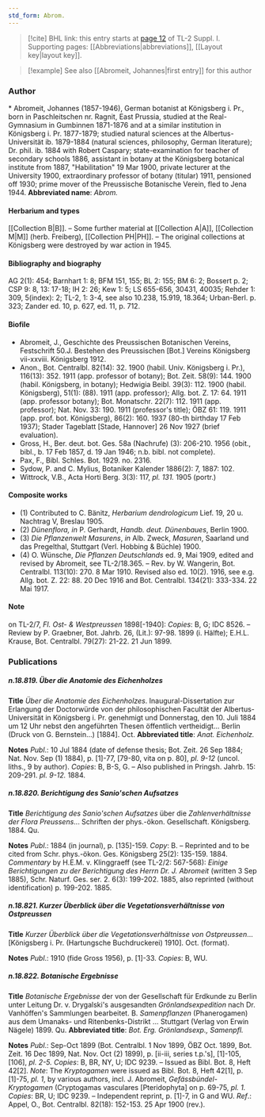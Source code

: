 ```yaml
---
std_form: Abrom.
---
```


> [!cite] BHL link: this entry starts at [page 12](https://www.biodiversitylibrary.org/page/33264763) of TL-2 Suppl. I.
> Supporting pages: [[Abbreviations|abbreviations]], [[Layout key|layout key]].

> [!example] See also [[Abromeit, Johannes|first entry]] for this author

### Author

\* Abromeit, Johannes (1857-1946), German botanist at Königsberg i. Pr., born in Paschleitschen nr. Ragnit, East Prussia, studied at the Real-Gymnasium in Gumbinnen 1871-1876 and at a similar institution in Königsberg i. Pr. 1877-1879; studied natural sciences at the Albertus-Universität ib. 1879-1884 (natural sciences, philosophy, German literature); Dr. phil. ib. 1884 with Robert Caspary; state-examination for teacher of secondary schools 1886, assistant in botany at the Königsberg botanical institute from 1887, "Habilitation" 19 Mar 1900, private lecturer at the University 1900, extraordinary professor of botany (titular) 1911, pensioned off 1930; prime mover of the Preussische Botanische Verein, fled to Jena 1944. 
**Abbreviated name**: *Abrom.*

#### Herbarium and types

[[Collection B|B]]. – Some further material at [[Collection A|A]], [[Collection M|M]] (herb. Freiberg), [[Collection PH|PH]]. – The original collections at Königsberg were destroyed by war action in 1945.

#### Bibliography and biography

AG 2(1): 454; Barnhart 1: 8; BFM 151, 155; BL 2: 155; BM 6: 2; Bossert p. 2; CSP 9: 8, 13: 17-18; IH 2: 26; Kew 1: 5; LS 655-656, 30431, 40035; Rehder 1: 309, 5(index): 2; TL-2, 1: 3-4, see also 10.238, 15.919, 18.364; Urban-Berl. p. 323; Zander ed. 10, p. 627, ed. 11, p. 712.

#### Biofile

- Abromeit, J., Geschichte des Preussischen Botanischen Vereins, Festschrift 50.J. Bestehen des Preussischen \[Bot.\] Vereins Königsberg vii-xxviii. Königsberg 1912.
- Anon., Bot. Centralbl. 82(14): 32. 1900 (habil. Univ. Königsberg i. Pr.), 116(13): 352. 1911 (app. professor of botany); Bot. Zeit. 58(9): 144. 1900 (habil. Königsberg, in botany); Hedwigia Beibl. 39(3): 112. 1900 (habil. Königsberg), 51(1): (88). 1911 (app. professor); Allg. bot. Z. 17: 64. 1911 (app. professor botany); Bot. Monatschr. 22(7): 112. 1911 (app. professor); Nat. Nov. 33: 190. 1911 (professor's title); ÖBZ 61: 119. 1911 (app. prof. bot. Königsberg), 86(2): 160. 1937 (80-th birthday 17 Feb 1937); Stader Tageblatt \[Stade, Hannover\] 26 Nov 1927 (brief evaluation).
- Gross, H., Ber. deut. bot. Ges. 58a (Nachrufe) (3): 206-210. 1956 (obit., bibl., b. 17 Feb 1857, d. 19 Jan 1946; n.b. bibl. not complete).
- Pax, F., Bibl. Schles. Bot. 1929. no. 2316.
- Sydow, P. and C. Mylius, Botaniker Kalender 1886(2): 7, 1887: 102.
- Wittrock, V.B., Acta Horti Berg. 3(3): 117, *pl. 131.* 1905 (portr.)

#### Composite works

- (1) Contributed to C. Bänitz, *Herbarium dendrologicum* Lief. 19, 20 u. Nachtrag V, Breslau 1905.
- (2) *Dünenflora, in* P. Gerhardt, *Handb. deut. Dünenbaues*, Berlin 1900.
- (3) *Die Pflanzenwelt Masurens*, *in* Alb. Zweck, *Masuren*, Saarland und das Pregelthal, Stuttgart (Verl. Hobbing & Büchle) 1900.
- (4) O. Wünsche, *Die Pflanzen Deutschlands* ed. 9, Mai 1909, edited and revised by Abromeit, see TL-2/18.365. – Rev. by W. Wangerin, Bot. Centralbl. 113(10): 270. 8 Mar 1910. Revised also ed. 10(2). 1916, see e.g. Allg. bot. Z. 22: 88. 20 Dec 1916 and Bot. Centralbl. 134(21): 333-334. 22 Mai 1917.

#### Note

on TL-2/7, *Fl. Ost- & Westpreussen* 1898\[-1940\]: *Copies*: B, G; IDC 8526. – Review by P. Graebner, Bot. Jahrb. 26, (Lit.): 97-98. 1899 (i. Hälfte); E.H.L. Krause, Bot. Centralbl. 79(27): 21-22. 21 Jun 1899.

### Publications

##### n.18.819. Über die Anatomie des Eichenholzes

**Title**
*Über die Anatomie des Eichenholzes*. Inaugural-Dissertation zur Erlangung der Doctorwürde von der philosophischen Facultät der Albertus-Universität in Königsberg i. Pr. genehmigt und Donnerstag, den 10. Juli 1884 um 12 Uhr nebst den angeführten Thesen öffentlich vertheidigt... Berlin (Druck von G. Bernstein...) \[1884\]. Oct.
**Abbreviated title**: *Anat. Eichenholz.*

**Notes**
*Publ*.: 10 Jul 1884 (date of defense thesis; Bot. Zeit. 26 Sep 1884; Nat. Nov. Sep (1) 1884), p. \[1\]-77, \[79-80, vita on p. 80\], *pl. 9-12* (uncol. liths., 9 by author). *Copies*: B, B-S, G. – Also published in Pringsh. Jahrb. 15: 209-291. *pl. 9-12.* 1884.

##### n.18.820. Berichtigung des Sanio'schen Aufsatzes

**Title**
*Berichtigung des Sanio'schen Aufsatzes* über die *Zahlenverhältnisse der Flora Preussens*... Schriften der phys.-ökon. Gesellschaft. Königsberg. 1884. Qu.

**Notes**
*Publ*.: 1884 (in journal), p. \[135\]-159. *Copy*: B. – Reprinted and to be cited from Schr. phys.-ökon. Ges. Königsberg 25(2): 135-159. 1884.
*Commentary* by H.E.M. v. Klinggraeff (see TL-2/2: 567-568): *Einige Berichtigungen zu der Berichtigung des Herrn Dr. J. Abromeit* (written 3 Sep 1885), Schr. Naturf. Ges. ser. 2. 6(3): 199-202. 1885, also reprinted (without identification) p. 199-202. 1885.

##### n.18.821. Kurzer Überblick über die Vegetationsverhältnisse von Ostpreussen

**Title**
*Kurzer Überblick über die Vegetationsverhältnisse von Ostpreussen*... \[Königsberg i. Pr. (Hartungsche Buchdruckerei) 1910\]. Oct. (format).

**Notes**
*Publ*.: 1910 (fide Gross 1956), p. \[1\]-33. *Copies*: B, WU.

##### n.18.822. Botanische Ergebnisse

**Title**
*Botanische Ergebnisse* der von der Gesellschaft für Erdkunde zu Berlin unter Leitung Dr. v. Drygalski's ausgesandten *Grönlandsexpedition* nach Dr. Vanhöffen's Sammlungen bearbeitet. B. *Samenpflanzen* (Phanerogamen) aus dem Umanaks- und Ritenbenks-Distrikt ... Stuttgart (Verlag von Erwin Nägele) 1899. Qu.
**Abbreviated title**: *Bot. Erg. Grönlandsexp., Samenpfl.*

**Notes**
*Publ*.: Sep-Oct 1899 (Bot. Centralbl. 1 Nov 1899, ÖBZ Oct. 1899, Bot. Zeit. 16 Dec 1899, Nat. Nov. Oct (2) 1899), p. \[ii-iii, series t.p.'s\], \[1\]-105, \[106\], *pl. 2-5. Copies*: B, BR, NY, U; IDC 9239. – Issued as Bibl. Bot. 8, Heft 42\[2\].
*Note*: The *Kryptogamen* were issued as Bibl. Bot. 8, Heft 42\[1\], p. \[1\]-75, *pl. 1*, by various authors, incl. J. Abromeit, *Gefässbündel-Kryptogamen* (Cryptogamas vasculares \[Pteridophyta\] on p. 69-75, *pl. 1. Copies*: BR, U; IDC 9239. – Independent reprint, p. \[1\]-7, in G and WU.
*Ref*.: Appel, O., Bot. Centralbl. 82(18): 152-153. 25 Apr 1900 (rev.).

